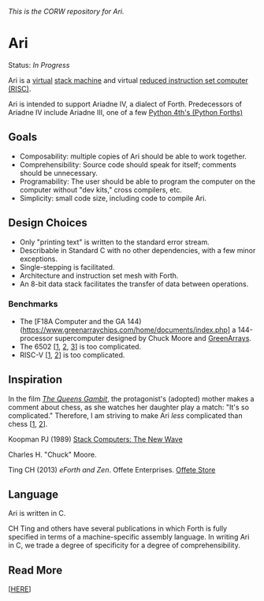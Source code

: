 _This is the CORW repository for Ari._

Ari
===

Status: _In Progress_

Ari is a [virtual](https://en.wikipedia.org/wiki/Virtual_machine) [stack machine](https://en.m.wikipedia.org/wiki/Stack_machine) and virtual [reduced instruction set computer (RISC)](https://en.wikipedia.org/wiki/Reduced_instruction_set_computer).

Ari is intended to support Ariadne IV, a dialect of Forth. Predecessors of Ariadne IV include Ariadne III, one of a few [Python 4th's (Python Forths)](https://github.com/dmparrishphd/Python4th)


Goals
-----

 - Composability: multiple copies of Ari should be able to work together.
 - Comprehensibility: Source code should speak for itself; comments should be unnecessary.
 - Programability: The user should be able to program the computer on the computer without "dev kits," cross compilers, etc.
 - Simplicity: small code size, including code to compile Ari.

Design Choices
--------------

- Only "printing text" is written to the standard error stream.
- Describable in Standard C with no other dependencies, with a few minor exceptions.
- Single-stepping is facilitated.
- Architecture and instruction set mesh with Forth.
- An 8-bit data stack facilitates the transfer of data between operations.

### Benchmarks

 - The [F18A Computer and the GA 144)(https://www.greenarraychips.com/home/documents/index.php] a 144-processor supercomputer designed by Chuck Moore and [GreenArrays](https://www.greenarraychips.com/index.html).
 - The 6502 \[[1](https://westerndesigncenter.com/wdc/documentation/w65c02s.pdf),
 [2](https://en.wikipedia.org/wiki/MOS_Technology_6502),
 [3](http://6502.org/)\]
 is too complicated.
 - RISC-V \[[1](https://riscv.org/),
 [2](https://en.wikipedia.org/wiki/RISC-V)\]
 is too complicated.

Inspiration
-----------

In the film [_The Queens Gambit_](https://www.netflix.com/title/80234304),
the protagonist's (adopted) mother makes a comment about chess,
as she watches her daughter play a match:
"It's so complicated."
Therefore, I am striving to make Ari _less_ complicated than chess
\[[1](https://handbook.fide.com/chapter/E012018),
[2](https://en.wikipedia.org/wiki/Rules_of_chess)\].

Koopman PJ (1989) [Stack Computers: The New Wave](https://users.ece.cmu.edu/~koopman/stack_computers/index.html)

Charles H. "Chuck" Moore.

Ting CH (2013) _eForth and Zen_. Offete Enterprises. [Offete Store](
https://www.forth.org/OffeteStore/OffeteStore.html)

Language
--------

Ari is written in C.

CH Ting and others have several publications in which Forth is fully specified in terms of a machine-specific assembly language. In writing Ari in C, we trade a degree of specificity for a degree of comprehensibility.

Read More
---------

\[[HERE](./var/opt/o0472141737327211107121024131553700252703263/share/doc/index.md)\]
